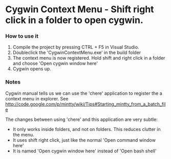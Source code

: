# Cygwin Context Menu - Shift right click in a folder to open cygwin.

### How to use it
1. Compile the project by pressing CTRL + F5 in Visual Studio.
2. Doubleclick the 'CygwinContextMenu.exe' in the build folder
3. The context menu is now registered. Hold shift and right click in a folder and choose 'Open cygwin window here'
4. Cygwin opens up.

### Notes
Cygwin manual tells us we can use the 'chere' application to register the a context menu in explorer.
See http://code.google.com/p/mintty/wiki/Tips#Starting_mintty_from_a_batch_file

The changes between using 'chere' and this application are very subtle:
* It only works inside folders, and not on folders. This reduces clutter in the menu.
* It uses shift right click, just like the normal 'Open command window here'
* It is named 'Open cygwin window here' instead of 'Open bash shell'